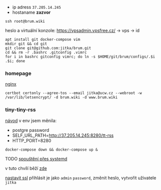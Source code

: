 * ip adress `37.205.14.245`
* hostaname **zazvor**
```
ssh root@brum.wiki
```
heslo a virtuální konzole:
https://vpsadmin.vpsfree.cz/ -> vps -> id 

```
apt install git docker-compose vim
mkdir git && cd git
git clone git@github.com:jitka/brum.git
cd && rm -r .bashrc .gitconfig .vimrc
for i in bashrc gitconfig vimrc; do ln -s $HOME/git/brum/configs/.$i .$i; done
```

### homepage

[nginx](https://www.digitalocean.com/community/tutorials/how-to-install-nginx-on-debian-10)
```
certbot certonly --agree-tos --email jitka@ucw.cz --webroot -w /var/lib/letsencrypt/ -d brum.wiki -d www.brum.wiki
```

### tiny-tiny-rss
[návod](https://git.tt-rss.org/fox/ttrss-docker-compose/src/static-dockerhub/README.md)
v env jsem měnila:
* postgre password 
* SELF_URL_PATH=http://37.205.14.245:8280/tt-rss
* HTTP_PORT=8280

```
docker-compose down && docker-compose up &
```
TODO [spouštění přes systemd](https://community.hetzner.com/tutorials/docker-compose-as-systemd-service)

v tuto chvílí běží [zde](http://37.205.14.245:8280/tt-rss/)

[nastavit ssl](https://git.tt-rss.org/fox/ttrss-docker-compose/wiki#using-ssl-with-letsencrypt)
přihlásit je jako `admin` `password`, změnit heslo, vytvořit uživatele `jitka`
